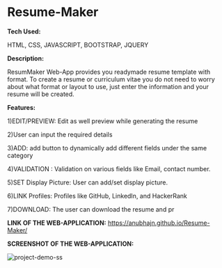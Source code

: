 # Resume-Maker


**Tech Used:**

HTML, CSS, JAVASCRIPT, BOOTSTRAP, JQUERY



**Description:**

ResumMaker Web-App provides you readymade resume template with format. To create a resume or curriculum vitae you do not need to worry about what format or layout to use, just enter the information and your resume will be created.

**Features:**

1)EDIT/PREVIEW: Edit as well preview while generating the resume

2)User can input the required details

3)ADD: add button to dynamically add different fields under the same category

4)VALIDATION : Validation on various fields like Email, contact number.

5)SET Display Picture: User can add/set display picture.

6)LINK Profiles: Profiles like GitHub, LinkedIn, and HackerRank

7)DOWNLOAD: The user can download the resume and pr



**LINK OF THE WEB-APPLICATION:**
https://anubhajn.github.io/Resume-Maker/


**SCREENSHOT OF THE WEB-APPLICATION:**

![project-demo-ss](https://user-images.githubusercontent.com/76245508/122407589-5fdcfd00-cf9f-11eb-9657-078be94d0767.png)


